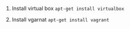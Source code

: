 1) Install virtual box
```apt-get install virtualbox```

2) Install vgarnat
```apt-get install vagrant```
